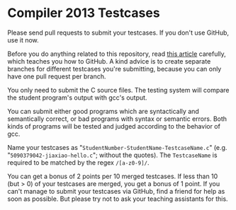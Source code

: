 Compiler 2013 Testcases
=======================

Please send pull requests to submit your testcases.
If you don't use GitHub, use it now.

Before you do anything related to this repository, 
read [this article](http://gun.io/blog/how-to-github-fork-branch-and-pull-request/) carefully,
which teaches you how to GitHub.
A kind advice is to create separate branches for different testcases you're submitting,
because you can only have one pull request per branch.

You only need to submit the C source files.
The testing system will compare the student program's output with gcc's output.

You can submit either good programs which are syntactically and semantically correct,
or bad programs with syntax or semantic errors. 
Both kinds of programs will be tested and judged according to the behavior of gcc.

Name your testcases as "`StudentNumber-StudentName-TestcaseName.c`"
(e.g. "`5090379042-jiaxiao-hello.c`"; without the quotes).
The `TestcaseName` is required to be matched by the regex `/[a-z0-9]/`.

You can get a bonus of 2 points per 10 merged testcases.
If less than 10 (but > 0) of your testcases are merged, you get a bonus of 1 point.
If you can't manage to submit your testcases via GitHub, find a friend for help as soon as possible.
But please try not to ask your teaching assistants for this.
